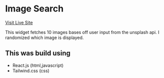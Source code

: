 # Image Search #
[Visit Live Site](https://nsikan-image-search.netlify.app/)

This widget fetches 10 images bases off user input from the unsplash api. I randomized which image is displayed. 

## This was build using ##
* React.js (html,javascript)
* Tailwind.css (css)


